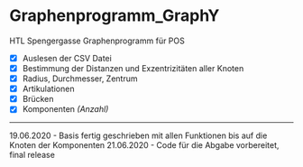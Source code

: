 # Graphenprogramm_GraphY
HTL Spengergasse Graphenprogramm für POS

- [x] Auslesen der CSV Datei
- [x] Bestimmung der Distanzen und Exzentrizitäten aller Knoten
- [x] Radius, Durchmesser, Zentrum
- [x] Artikulationen
- [x] Brücken
- [x] Komponenten *(Anzahl)*

---

19.06.2020 - Basis fertig geschrieben mit allen Funktionen bis auf die Knoten der Komponenten
21.06.2020 - Code für die Abgabe vorbereitet, final release
